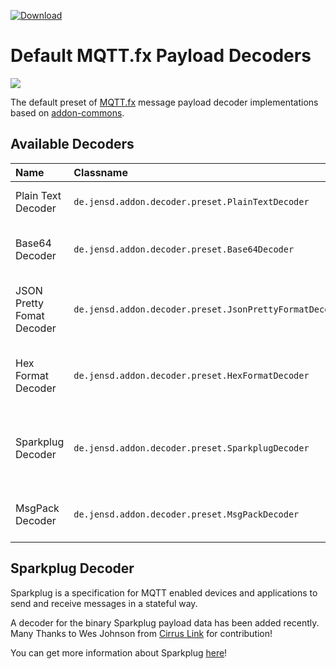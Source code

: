  [ ![Download](https://api.bintray.com/packages/jerady/maven/mqttfx-payload-decoders/images/download.svg) ](https://bintray.com/jerady/maven/mqttfx-payload-decoders/_latestVersion)
 
# Default MQTT.fx Payload Decoders

![](images/MQTTfx_icon_256.png)

The default preset of [MQTT.fx](http://mqttfx.org) message payload decoder implementations based on 
[addon-commons](https://github.com/Jerady/addon-commons).

## Available Decoders

| Name          | Classname     | Version | Pupose|
| :------------- |:-------------| :-----: | :----- |
| Plain Text Decoder     | ```de.jensd.addon.decoder.preset.PlainTextDecoder``` | 1.0.0 | Decodes the payload data into plain text |
| Base64 Decoder        | ```de.jensd.addon.decoder.preset.Base64Decoder``` | 1.0.0 | Decodes the payload data into base64 endcoding |
| JSON Pretty Fomat Decoder     | ```de.jensd.addon.decoder.preset.JsonPrettyFormatDecoder``` | 1.0.0 | Decodes JSON payload data into a readable format|
| Hex Format Decoder    | ```de.jensd.addon.decoder.preset.HexFormatDecoder``` | 1.0.0 |Decodes the payload data into a hex formatted string |
| Sparkplug Decoder     | ```de.jensd.addon.decoder.preset.SparkplugDecoder``` | 1.0.0 | Decodes the binary Sparkplug payload data into a JSON representation |
| MsgPack Decoder | ```de.jensd.addon.decoder.preset.MsgPackDecoder``` | 1.0.0 | Decodes the msgpack payload data into plain text |

## Sparkplug Decoder

Sparkplug is a specification for MQTT enabled devices and applications to send and receive messages in a stateful way. 

A decoder for the binary Sparkplug payload data has been added recently.
Many Thanks to Wes Johnson from [Cirrus Link](https://www.cirrus-link.com) for contribution!

You can get more information about Sparkplug [here](https://github.com/Cirrus-Link/Sparkplug)!

